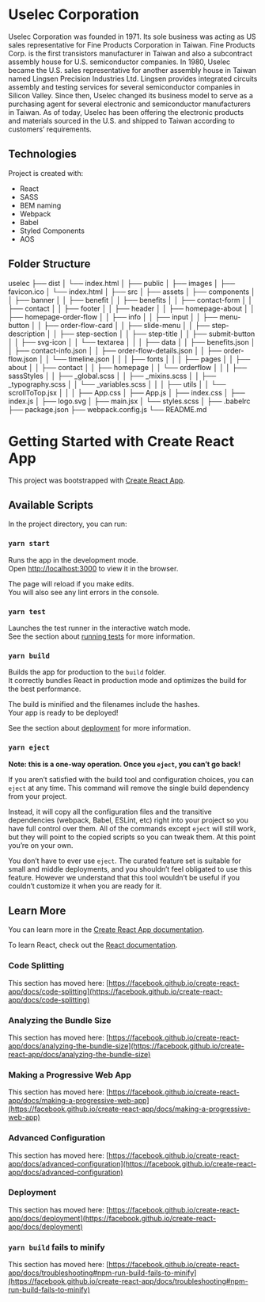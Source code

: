 # Uselec Corporation
Uselec Corporation was founded in 1971. Its sole business was acting as US sales representative for Fine Products Corporation in Taiwan. Fine Products Corp. is the first transistors manufacturer in Taiwan and also a subcontract  assembly house for U.S. semiconductor companies.
In 1980, Uselec became the U.S. sales representative for another assembly house in Taiwan named Lingsen Precision Industries Ltd. Lingsen provides integrated circuits assembly and testing services for several semiconductor companies in Silicon Valley.
Since then, Uselec changed its business model to serve as a purchasing agent for several electronic and semiconductor manufacturers in Taiwan.  As of today, Uselec has been offering the electronic products and materials sourced in the U.S. and shipped to Taiwan according to customers’ requirements.

## Technologies
Project is created with:
* React
* SASS
* BEM naming
* Webpack
* Babel
* Styled Components
* AOS

## Folder Structure
uselec
  ├── dist
  │   └── index.html
  │
  ├── public
  │   ├── images
  │   ├── favicon.ico
  │   └── index.html
  │
  ├── src
  │   ├── assets
  │   ├── components
  │   │   ├── banner
  │   │   ├── benefit
  │   │   ├── benefits
  │   │   ├── contact-form
  │   │   ├── contact
  │   │   ├── footer
  │   │   ├── header
  │   │   ├── homepage-about
  │   │   ├── homepage-order-flow
  │   │   ├── info
  │   │   ├── input
  │   │   ├── menu-button
  │   │   ├── order-flow-card
  │   │   ├── slide-menu
  │   │   ├── step-description
  │   │   ├── step-section
  │   │   ├── step-title
  │   │   ├── submit-button
  │   │   ├── svg-icon
  │   │   └── textarea
  │   │ 
  │   ├── data
  │   │   ├── benefits.json
  │   │   ├── contact-info.json
  │   │   ├── order-flow-details.json
  │   │   ├── order-flow.json
  │   │   └── timeline.json
  │   │
  │   ├── fonts
  │   │
  │   ├── pages
  │   │   ├── about
  │   │   ├── contact
  │   │   ├── homepage
  │   │   └── orderflow
  │   │
  │   ├── sassStyles
  │   │   ├── _global.scss
  │   │   ├── _mixins.scss
  │   │   ├── _typography.scss
  │   │   └── _variables.scss
  │   │
  │   ├── utils 
  │   │   └── scrollToTop.jsx
  │   │
  │   ├── App.css
  │   ├── App.js
  │   ├── index.css
  │   ├── index.js
  │   ├── logo.svg
  │   ├── main.jsx
  │   └── styles.scss
  │
  ├── .babelrc
  ├── package.json
  ├── webpack.config.js
  └── README.md

# Getting Started with Create React App

This project was bootstrapped with [Create React App](https://github.com/facebook/create-react-app).

## Available Scripts

In the project directory, you can run:

### `yarn start`

Runs the app in the development mode.\
Open [http://localhost:3000](http://localhost:3000) to view it in the browser.

The page will reload if you make edits.\
You will also see any lint errors in the console.

### `yarn test`

Launches the test runner in the interactive watch mode.\
See the section about [running tests](https://facebook.github.io/create-react-app/docs/running-tests) for more information.

### `yarn build`

Builds the app for production to the `build` folder.\
It correctly bundles React in production mode and optimizes the build for the best performance.

The build is minified and the filenames include the hashes.\
Your app is ready to be deployed!

See the section about [deployment](https://facebook.github.io/create-react-app/docs/deployment) for more information.

### `yarn eject`

**Note: this is a one-way operation. Once you `eject`, you can’t go back!**

If you aren’t satisfied with the build tool and configuration choices, you can `eject` at any time. This command will remove the single build dependency from your project.

Instead, it will copy all the configuration files and the transitive dependencies (webpack, Babel, ESLint, etc) right into your project so you have full control over them. All of the commands except `eject` will still work, but they will point to the copied scripts so you can tweak them. At this point you’re on your own.

You don’t have to ever use `eject`. The curated feature set is suitable for small and middle deployments, and you shouldn’t feel obligated to use this feature. However we understand that this tool wouldn’t be useful if you couldn’t customize it when you are ready for it.

## Learn More

You can learn more in the [Create React App documentation](https://facebook.github.io/create-react-app/docs/getting-started).

To learn React, check out the [React documentation](https://reactjs.org/).

### Code Splitting

This section has moved here: [https://facebook.github.io/create-react-app/docs/code-splitting](https://facebook.github.io/create-react-app/docs/code-splitting)

### Analyzing the Bundle Size

This section has moved here: [https://facebook.github.io/create-react-app/docs/analyzing-the-bundle-size](https://facebook.github.io/create-react-app/docs/analyzing-the-bundle-size)

### Making a Progressive Web App

This section has moved here: [https://facebook.github.io/create-react-app/docs/making-a-progressive-web-app](https://facebook.github.io/create-react-app/docs/making-a-progressive-web-app)

### Advanced Configuration

This section has moved here: [https://facebook.github.io/create-react-app/docs/advanced-configuration](https://facebook.github.io/create-react-app/docs/advanced-configuration)

### Deployment

This section has moved here: [https://facebook.github.io/create-react-app/docs/deployment](https://facebook.github.io/create-react-app/docs/deployment)

### `yarn build` fails to minify

This section has moved here: [https://facebook.github.io/create-react-app/docs/troubleshooting#npm-run-build-fails-to-minify](https://facebook.github.io/create-react-app/docs/troubleshooting#npm-run-build-fails-to-minify)
